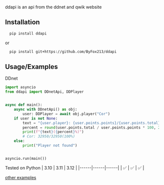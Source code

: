 ddapi is an api from the ddnet and qwik website

## Installation

```bash
  pip install ddapi
```

or

```bash
  pip install git+https://github.com/ByFox213/ddapi
```

## Usage/Examples

DDnet

```python
import asyncio
from ddapi import DDnetApi, DDPlayer


async def main():
    async with DDnetApi() as obj:
        user: DDPlayer = await obj.player("Cor")
    if user is not None:
        text = "{user.player}: {user.points.points}/{user.points.total}"
        percent = round(user.points.total / user.points.points * 100, 2)
        print(f"{text}({percent}%)")
        # Cor: 32950/32950(100%)
    else:
        print("Player not found")


asyncio.run(main())
```

Tested on Python
| 3.10 | 3.11 | 3.12 |
|------|------|------|
| ✅ | ✅ | ✅ |

[other examples](https://github.com/ByFox213/ddapi/tree/main/example)

